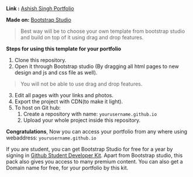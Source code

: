 **Link :** [Ashish Singh Portfolio](http://ashishsingh8298.github.io/)

**Made on:** [Bootstrap Studio](https://bootstrapstudio.io/)

>Best way will be to choose your own template from bootstrap studio and build on top of it using drag and drop features.

**Steps for using this template for your portfolio**

1.  Clone this repository.
2.  Open it through Bootstrap studio (By dragging all html pages to new design and js and css file as well).

>You will not be able to use drag and drop features.

3.  Edit all pages with your links and photos.
4.  Export the project with CDN(to make it light).
5.  To host on Git hub:
    1.   Create a repository with name: `yourusername.github.io`
    2.   Upload your whole project inside this repository.

**Congratulations**, Now you can access your portfolio from any where using webaddress: `yourusername.github.io`

If you are student, you can get Bootstrap Studio for free for a year by signing in [Github Student Developer Kit](https://education.github.com/pack/offers). Apart from Bootstrap studio, this pack also gives you access to many premium content. You can also get a Domain name for free, for your portfolio by this kit.
